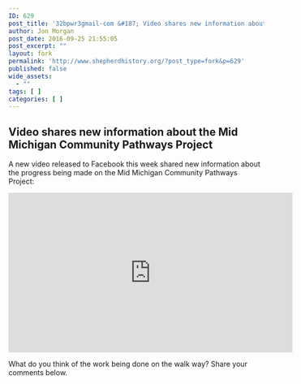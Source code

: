 ```yaml
---
ID: 629
post_title: '32bpwr3gmail-com &#187; Video shares new information about the Mid Michigan Community Pathways Project'
author: Jon Morgan
post_date: 2016-09-25 21:55:05
post_excerpt: ""
layout: fork
permalink: 'http://www.shepherdhistory.org/?post_type=fork&p=629'
published: false
wide_assets:
  - ""
tags: [ ]
categories: [ ]
---
```

## Video shares new information about the Mid Michigan Community Pathways Project
A new video released to Facebook this week shared new information about the progress being made on the Mid Michigan Community Pathways Project:

<iframe src="https://www.facebook.com/plugins/video.php?href=https%3A%2F%2Fwww.facebook.com%2F201158503231811%2Fvideos%2F1407480132599636%2F&amp;show_text=0&amp;width=560" width="560" height="315" frameborder="0" scrolling="no" allowfullscreen="allowfullscreen"></iframe>

What do you think of the work being done on the walk way? Share your comments below.